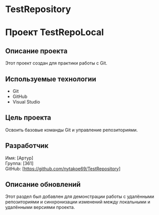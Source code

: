 # TestRepository
# Проект TestRepoLocal

## Описание проекта
Этот проект создан для практики работы с Git.

## Используемые технологии
- Git
- GitHub
- Visual Studio

## Цель проекта
Освоить базовые команды Git и управление репозиториями.

## Разработчик
Имя: [Артур]  
Группа: [361]  
GitHub: [https://github.com/nytakoe69/TestRepository]
## Описание обновлений
Этот раздел был добавлен для демонстрации работы с удалёнными репозиториями и синхронизации изменений между локальными и удалёнными версиями проекта.
